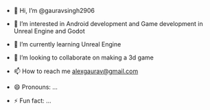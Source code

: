 - 👋 Hi, I’m @gauravsingh2906
- 👀 I’m interested in Android development and Game development in Unreal Engine and Godot
- 🌱 I’m currently learning Unreal Engine
- 💞️ I’m looking to collaborate on making a 3d game
- 📫 How to reach me alexgaurav@gmail.com

- 😄 Pronouns: ...
- ⚡ Fun fact: ...

<!---
gauravsingh2906/gauravsingh2906 is a ✨ special ✨ repository because its `README.md` (this file) appears on your GitHub profile.
You can click the Preview link to take a look at your changes.
--->

